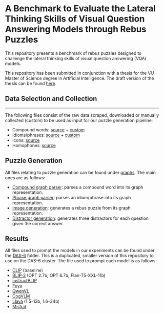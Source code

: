 # A Benchmark to Evaluate the Lateral Thinking Skills of Visual Question Answering Models through Rebus Puzzles
This repository presents a benchmark of rebus puzzles designed to challenge the lateral thinking skills of visual question answering (VQA) models. 

This repository has been submitted in conjunction with a thesis for the VU Master of Science degree in Artificial Intelligence. The draft version of the thesis can be found [here](https://github.com/Koen-Kraaijveld/rebus-puzzles/blob/main/thesis_draft.pdf).

## Data Selection and Collection

---

The following files consist of the raw data scraped, downloaded or manually collected (custom) to be used as input for our puzzle generation pipeline:
- Compound words: [source](https://era.library.ualberta.ca/items/dc3b9033-14d0-48d7-b6fa-6398a30e61e4) + [custom](https://github.com/Koen-Kraaijveld/rebus-puzzles/blob/main/saved/custom_compounds.csv) 
- Idioms/phrases: [source](https://github.com/Koen-Kraaijveld/rebus-puzzles/blob/main/saved/idioms_raw.json) + [custom](https://github.com/Koen-Kraaijveld/rebus-puzzles/blob/main/saved/custom_phrases.json)
- Icons: [source](https://github.com/Koen-Kraaijveld/rebus-puzzles/blob/main/saved/icons_v2.json)
- Homophones: [source](https://github.com/Koen-Kraaijveld/rebus-puzzles/blob/main/saved/homophones_v2.json)


##  Puzzle Generation

All files relating to puzzle generation can be found under [graphs](https://github.com/Koen-Kraaijveld/rebus-puzzles/tree/main/graphs). The main ones are as follows:
- [Compound graph parser](https://github.com/Koen-Kraaijveld/rebus-puzzles/blob/main/graphs/parsers/CompoundRebusGraphParser.py): parses a compound word into its graph representation.
- [Phrase graph parser](https://github.com/Koen-Kraaijveld/rebus-puzzles/blob/main/graphs/parsers/PhraseRebusGraphParser.py): parses an idiom/phrase into its graph representation. 
- [Image generation](https://github.com/Koen-Kraaijveld/rebus-puzzles/blob/main/graphs/RebusImageConverterV2.py): generates a rebus puzzle from its graph representation.
- [Distractor generation](https://github.com/Koen-Kraaijveld/rebus-puzzles/blob/main/misc/phrase_similarity.py): generates three distractors for each question given the correct answer.

## Results

All files used to prompt the models in our experiments can be found under the [DAS-6](https://github.com/Koen-Kraaijveld/rebus-puzzles/tree/main/das6) folder. This is a duplicated, smaller version of this repository to use on the DAS-6 cluster. The file used to prompt each model is as follows:

- [CLIP](https://github.com/Koen-Kraaijveld/rebus-puzzles/tree/main/das6) (baseline)
- [BLIP-2](https://github.com/Koen-Kraaijveld/rebus-puzzles/blob/main/das6/models/BLIP2Experiment.py) (OPT 2.7b, OPT 6.7b, Flan-T5-XXL-11b)
- [InstructBLIP](https://github.com/Koen-Kraaijveld/rebus-puzzles/blob/main/das6/models/InstructBLIPExperiment.py)
- [Fuyu](https://github.com/Koen-Kraaijveld/rebus-puzzles/blob/main/das6/models/FuyuExperiment.py)
- [QwenVL](https://github.com/Koen-Kraaijveld/rebus-puzzles/blob/main/das6/models/QwenVLModel.py)
- [CogVLM](https://github.com/Koen-Kraaijveld/rebus-puzzles/blob/main/das6/models/CogVLMModel.py)
- [Llava](https://github.com/Koen-Kraaijveld/rebus-puzzles/blob/main/das6/models/LlavaExperiment.py) (1.5-13b, 1.6-34b)
- [Mistral](https://github.com/Koen-Kraaijveld/rebus-puzzles/blob/main/das6/models/MistralExperiment.py)